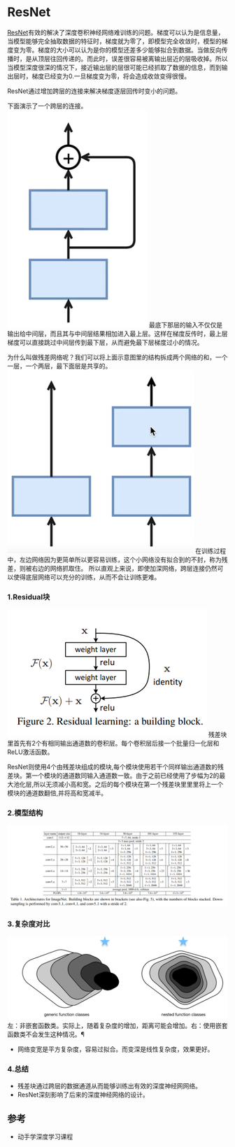 # ResNet
[ResNet](https://arxiv.org/pdf/1512.03385.pdf)有效的解决了深度卷积神经网络难训练的问题。梯度可以认为是信息量，当模型能够完全抽取数据的特征时，梯度就为零了，即模型完全收敛时，模型的梯度变为零。梯度的大小可以认为是你的模型还差多少能够拟合到数据。当做反向传播时，是从顶层往回传递的。而此时，误差很容易被离输出层近的层吸收掉。所以当模型深度很深的情况下，接近输出层的层很可能已经抓取了数据的信息，而到输出层时，梯度已经变为0.一旦梯度变为零，将会造成收敛变得很慢。

ResNet通过增加跨层的连接来解决梯度逐层回传时变小的问题。

下面演示了一个跨层的连接。
![](img/1.png)
最底下那层的输入不仅仅是输出给中间层，而且其与中间层结果相加进入最上层。这样在梯度反传时，最上层梯度可以直接跳过中间层传到最下层，从而避免最下层梯度过小的情况。

为什么叫做残差网络呢？我们可以将上面示意图里的结构拆成两个网络的和，一个一层，一个两层，最下面层是共享的。
![](img/2.png)
在训练过程中，左边网络因为更简单所以更容易训练，这个小网络没有拟合到的不封，称为残差，则被右边的网络抓取住。
所以直观上来说，即使加深网络，跨层连接仍然可以使得底层网络可以充分的训练，从而不会让训练更难。

### 1.Residual块
![](img/3.png)
残差块里首先有2个有相同输出通道数的卷积层。每个卷积层后接一个批量归一化层和ReLU激活函数。

ResNet则使用4个由残差块组成的模块,每个模块使用若干个同样输出通道数的残差块。第一个模块的通道数同输入通道数一致。由于之前已经使用了步幅为2的最大池化层,所以无须减小高和宽。之后的每个模块在第一个残差块里里里将上一个模块的通道数翻倍,并将高和宽减半。

### 2.模型结构
![](img/4.png)

### 3.复杂度对比
![](img/functionclasses.svg)
左：非嵌套函数类。实际上，随着复杂度的增加，距离可能会增加。右：使用嵌套函数类不会发生这种情况。¶

- 网络变宽是平方复杂度，容易过拟合。而变深是线性复杂度，效果更好。

### 4.总结
- 残差块通过跨层的数据通道从而能够训练出有效的深度神经网网络。
- ResNet深刻影响了后来的深度神经网络的设计。



## 参考
- 动手学深度学习课程